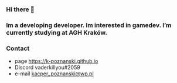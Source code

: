 ### Hi there 👋
### Im a developing developer. Im interested in gamedev. I’m currently studying at AGH Kraków.

### Contact
- page https://k-poznanski.github.io
- Discord vaderkillyou#2059
- e-mail kacper_poznanski@wp.pl

